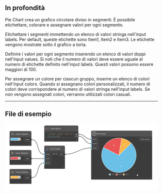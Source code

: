 ## In profondità

Pie Chart crea un grafico circolare diviso in segmenti. È possibile etichettare, colorare e assegnare valori per ogni segmento.

Etichettare i segmenti immettendo un elenco di valori stringa nell'input labels. Per default, queste etichette sono Item1, Item2 e Item3. Le etichette vengono mostrate sotto il grafico a torta.

Definire i valori per ogni segmento inserendo un elenco di valori doppi nell'input values. Si noti che il numero di valori deve essere uguale al numero di etichette definito nell'input labels. Questi valori possono essere maggiori di 100.

Per assegnare un colore per ciascun gruppo, inserire un elenco di colori nell'input colors. Quando si assegnano colori personalizzati, il numero di colori deve corrispondere al numero di valori stringa nell'input labels. Se non vengono assegnati colori, verranno utilizzati colori casuali.

___
## File di esempio

![Pie Chart](./CoreNodeModelsWpf.Charts.PieChartNodeModel_img.jpg)

